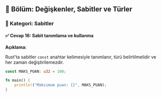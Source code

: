 ## 📘 Bölüm: Değişkenler, Sabitler ve Türler  
### 🔹 Kategori: Sabitler  
#### ✅ Cevap 16: Sabit tanımlama ve kullanma

**Açıklama:**

Rust'ta sabitler `const` anahtar kelimesiyle tanımlanır, türü belirtilmelidir ve her zaman değiştirilemezdir.

```rust
const MAKS_PUAN: u32 = 100;

fn main() {
    println!("Maksimum puan: {}", MAKS_PUAN);
}
```
